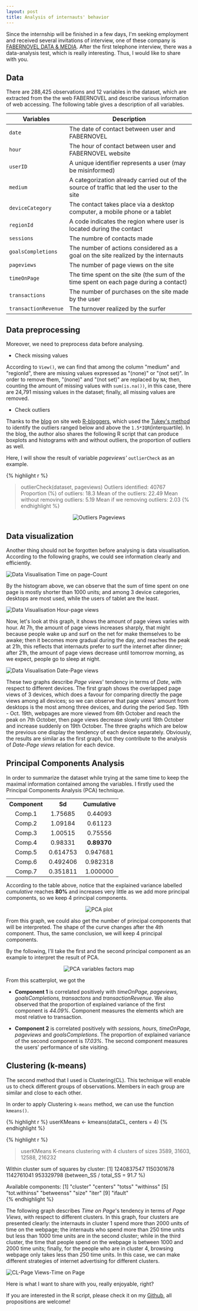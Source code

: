 ```yaml
---
layout: post
title: Analysis of internauts' behavior
---
```


Since the internship will be finished in a few days, I'm seeking employment and 
received several invitations of interview, one of these company is [FABERNOVEL
DATA & MEDIA][FABERNOVEL DATA & MEDIA]. After the first telephone interview, 
there was a data-analysis test, which is really interesting. Thus, I would like 
to share with you.

## Data

There are 288,425 observations and 12 variables in the dataset, which are 
extracted from the the web FABERNOVEL and describe various information of web 
accessing. The following table gives a description of all variables.

**Variables** | **Description**
--------- | -----------
`date` | The date of contact between user and FABERNOVEL
`hour` | The hour of contact between user and FABERNOVEL website
`userID` | A unique identifier represents a user (may be misinformed)
`medium` | A categorization already carried out of the source of traffic that led the user to the site
`deviceCategory` | The contact takes place via a desktop computer, a mobile phone or a tablet
`regionId` | A code indicates the region where user is located during the contact
`sessions` | The numbre of contacts made
`goalsCompletions` | The number of actions considered as a goal on the site realized by the internauts
`pageviews` | The number of page views on the site
`timeOnPage` | The time spent on the site (the sum of the time spent on each page during a contact)
`transactions` | The number of purchases on the site made by the user
`transactionRevenue` | The turnover realized by the surfer

## Data preprocessing

Moreover, we need to preprocess data before analysing.

- Check missing values

According to `View()`, we can find that among the column "medium" and "regionId", 
there are missing values expressed as "(none)" or "(not set)". In order to 
remove them, "(none)" and "(not set)" are replaced by `NA`; then, counting the 
amount of missing values with `sum(is.na())`, in this case, there are 24,791 
missing values in the dataset; finally, all missing values are removed.

- Check outliers

Thanks to the [blog][blog] on site web [R-bloggers][R-bloggers], which used the 
[Tukey's method][Tukey] to identify the outliers ranged below and above the 
`1.5*IQR`(interquartile). In the blog, the author also shares the following R 
script that can produce boxplots and histograms with and without outliers, the 
proportion of outliers as well.

Here, I will show the result of variable _pageviews'_ `outlierCheck` as an 
example.

{% highlight r %}
> outlierCheck(dataset, pageviews)
Outliers identified: 40767
Proportion (%) of outliers: 18.3
Mean of the outliers: 22.49
Mean without removing outliers: 5.19
Mean if we removing outliers: 2.03
{% endhighlight %}

<p align="center">
  <img alt="Outliers Pageviews" src="{{ site.baseurl }}/images/20161118-outlierPageviews.png"/>
</p>

## Data visualization

Another thing should not be forgotten before analysing is data visualisation.
According to the following graphs, we could see information clearly and 
efficiently.

<img alt="Data Visualisation Time on page-Count"
 src="{{ site.baseurl }}/images/20161118-dataviz1.png"/>

By the histogram above, we can observe that the sum of time spent on one page is 
mostly shorter than 1000 units; and among 3 device categories, desktops are most 
used, while the users of tablet are the least.

<img alt="Data Visualisation Hour-page views"
 src="{{ site.baseurl }}/images/20161118-dataviz2.png"/>

Now, let's look at this graph, it shows the amount of page views varies with hour.
At 7h, the amount of page views increases sharply, that might because people 
wake up and surf on the net for make themselves to be awake; then it becomes 
more gradual during the day, and reaches the peak at 21h, this reflects that 
internauts prefer to surf the internet after dinner; after 21h, the amount of page 
views decrease until tomorrow morning, as we expect, people go to sleep at night.

<img alt="Data Visualisation Date-Page views"
 src="{{ site.baseurl }}/images/20161118-dataviz3.png"/>

These two graphs describe _Page views_' tendency in terms of _Date_, with 
respect to different devices. The first graph shows the overlapped page views 
of 3 devices, which does a favour for comparing directly the page views among 
all devices; so we can observe that page views' amount from desktops is the 
most among three devices, and during the period Sep. 19th - Oct. 19th, webpages 
are more viewed from 6th October and reach the peak on 7th October, then page 
views decrease slowly until 18th October and increase suddenly on 19th October. 
The three graphs which are below the previous one display the tendency of each 
device separately. Obviously, the results are similar as the first graph, but 
they contribute to the analysis of _Date-Page views_ relation for each device.


## Principal Components Analysis

In order to summarize the dataset while trying at the same time to keep the 
maximal information contained among the variables. I firstly used the Principal 
Components Analysis (PCA) technique.

<table style="margin:auto; text-align:center">
  <tr>
    <th>
      <b>Component</b>
    </th>
    <th>
      <b>Sd</b>
    </th>
    <th>
      <b>Cumulative</b>
    </th>
  </tr>
  <tr>
    <td>Comp.1</td>
    <td>1.75685</td>
    <td>0.44093</td>
  </tr>
  <tr>
    <td>Comp.2</td>
    <td>1.09184</td>
    <td>0.61123</td>
  </tr>
  <tr>
    <td>Comp.3</td>
    <td>1.00515</td>
    <td>0.75556</td>
  </tr>
  <tr>
    <td>Comp.4</td>
    <td>0.98331</td>
    <td>
      <b>0.89370</b>
    </td>
  </tr>
  <tr>
    <td>Comp.5</td>
    <td>0.614753</td>
    <td>0.947681</td>
  </tr>
  <tr>
    <td>Comp.6</td>
    <td>0.492406</td>
    <td>0.982318</td>
  </tr>
  <tr>
    <td>Comp.7</td>
    <td>0.351811</td>
    <td>1.000000</td>
  </tr>
</table>

According to the table above, notice that the explained variance labelled 
_cumulative_ reaches **80%** and increases very little as we add more principal 
components, so we keep 4 principal components.

<p align="center">                                                              
  <img alt="PCA plot" src="{{ site.baseurl }}/images/20161118-PCA-plot.png"/>
</p> 

From this graph, we could also get the number of principal components that will 
be interpreted. The shape of the curve changes after the 4th component. Thus, 
the same conclusion, we will keep 4 principal components.

By the following, I'll take the first and the second principal component as an 
example to interpret the result of PCA.

<p align="center">                                                              
  <img alt="PCA variables factors map"
   src="{{ site.baseurl }}/images/20161118-variables-factors-map.png"/>
</p> 

From this scatterplot, we got the

- **Component 1** is correlated positively with _timeOnPage, pageviews, 
goalsCompletions, transactons_ and _transactionRevenue_. We also observed that 
the proportion of explained variance of the first component is _44.09%_. 
Component measures the elements which are most relative to transaction.

- **Component 2** is correlated positively with _sessions, hours, timeOnPage, 
pageviews_ and _goalsCompletions_. The proportion of explained variance of the 
second component is _17.03%_. The second component measures the users' 
performance of site visiting.

## Clustering (k-means)

The second method that I used is Clustering(CL). This technique will enable us 
to check different groups of observations. Members in each group are similar and 
close to each other.

In order to apply Clustering `k-means` method, we can use the function `kmeans()`. 

{% highlight r %}
userKMeans <- kmeans(dataCL, centers = 4)
{% endhighlight %}

{% highlight r %}
> userKMeans
K-means clustering with 4 clusters of sizes 3589, 31603, 12588, 
216232

Within cluster sum of squares by cluster:
[1] 1240837547 1150301678 1142761041  953329798
 (between_SS / total_SS =  91.7 %)

Available components:
[1] "cluster"         "centers"     "totss"      "withinss"
[5] "tot.withinss"    "betweenss"   "size"        "iter"
[9] "ifault"      
{% endhighlight %}

The following graph describes _Time on Page_'s tendency in terms of _Page Views_, 
with respect to different clusters. In this graph, four clusters are presented 
clearly: the internauts in cluster 1 spend more than 2000 units of time on the 
webpage; the internauts who spend more than 250 time units but less than 1000 
time units are in the second cluster; while in the third cluster, the time that 
people spend on the webpage is between 1000 and 2000 time units; finally, for 
the people who are in cluster 4, browsing webpage only takes less than 250 time 
units. In this case, we can make different strategies of internet advertising 
for different clusters.

<img alt="CL-Page Views-Time on Page"
 src="{{ site.baseurl }}/images/20161118-CL-pageviews-timeonpage.png"/>

Here is what I want to share with you, really enjoyable, right?

If you are interested in the R script, please check it on my [Github][Github], 
all propositions are welcome!

[FABERNOVEL DATA & MEDIA]: http://data-media.fabernovel.fr/
[blog]: https://www.r-bloggers.com/identify-describe-plot-and-remove-the-outliers-from-the-dataset/
[R-bloggers]: https://www.r-bloggers.com/
[Tukey]: https://en.wikipedia.org/wiki/Outlier#Tukey.27s_test
[Github]: https://github.com/jingwen-z/R/blob/master/algorithm/UserClustering.R
